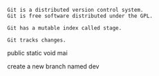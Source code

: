 ```
Git is a distributed version control system.
Git is free software distributed under the GPL.
```

```
Git has a mutable index called stage.
```

```
Git tracks changes.
```

public static void mai

create  a new branch named dev